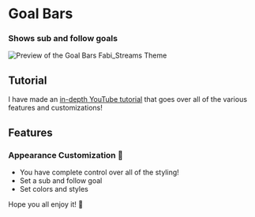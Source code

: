 # Goal Bars
### Shows sub and follow goals

![Preview of the Goal Bars Fabi_Streams Theme](https://i.imgur.com/6y5mfrF.png)

## Tutorial

I have made an [in-depth YouTube tutorial](https://www.youtube.com/channel/UCPQXkRfmyJrP7ad7xRUY5BA) that goes over all of the various features and customizations!

## Features
### Appearance Customization 🎨
- You have complete control over all of the styling!
- Set a sub and follow goal
- Set colors and styles

Hope you all enjoy it! 💖
